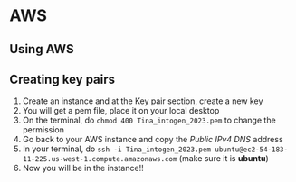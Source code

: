 # AWS
## Using AWS

## Creating key pairs
1. Create an instance and at the Key pair section, create a new key
2. You will get a pem file, place it on your local desktop
3. On the terminal, do `chmod 400 Tina_intogen_2023.pem` to change the permission
4. Go back to your AWS instance and copy the *Public IPv4 DNS* address
5. In your terminal, do `ssh -i Tina_intogen_2023.pem ubuntu@ec2-54-183-11-225.us-west-1.compute.amazonaws.com` (make sure it is **ubuntu**)
6. Now you will be in the instance!!

